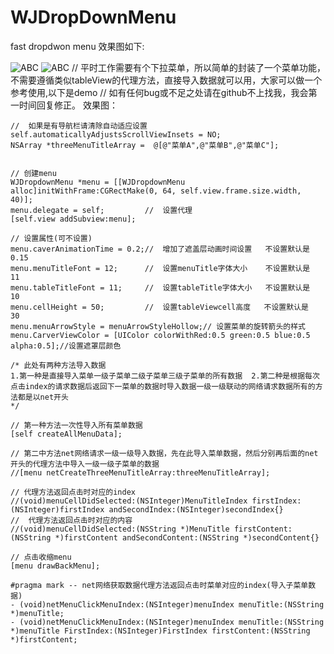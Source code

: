 # WJDropDownMenu
fast dropdwon menu
效果图如下:

![ABC](http://g.recordit.co/zge0aMZwnU.gif)
![ABC](http://g.recordit.co/oz5ybB1QEd.gif)
    //  平时工作需要有个下拉菜单，所以简单的封装了一个菜单功能，不需要遵循类似tableView的代理方法，直接导入数据就可以用，大家可以做一个参考使用,以下是demo
    //  如有任何bug或不足之处请在github不上找我，我会第一时间回复修正。
    效果图：
    
    

    //  如果是有导航栏请清除自动适应设置
    self.automaticallyAdjustsScrollViewInsets = NO;
    NSArray *threeMenuTitleArray =  @[@"菜单A",@"菜单B",@"菜单C"];

    
    // 创建menu
    WJDropdownMenu *menu = [[WJDropdownMenu alloc]initWithFrame:CGRectMake(0, 64, self.view.frame.size.width, 40)];
    menu.delegate = self;         //  设置代理
    [self.view addSubview:menu];
    
    // 设置属性(可不设置)
    menu.caverAnimationTime = 0.2;//  增加了遮盖层动画时间设置   不设置默认是  0.15
    menu.menuTitleFont = 12;      //  设置menuTitle字体大小    不设置默认是  11
    menu.tableTitleFont = 11;     //  设置tableTitle字体大小   不设置默认是  10
    menu.cellHeight = 50;         //  设置tableViewcell高度   不设置默认是   30
    menu.menuArrowStyle = menuArrowStyleHollow;// 设置菜单的旋转箭头的样式
    menu.CarverViewColor = [UIColor colorWithRed:0.5 green:0.5 blue:0.5 alpha:0.5];//设置遮罩层颜色
    
    /* 此处有两种方法导入数据 
    1.第一种是直接导入菜单一级子菜单二级子菜单三级子菜单的所有数据  2.第二种是根据每次点击index的请求数据后返回下一菜单的数据时导入数据一级一级联动的网络请求数据所有的方法都是以net开头
    */
    
    // 第一种方法一次性导入所有菜单数据
    [self createAllMenuData];

    // 第二中方法net网络请求一级一级导入数据，先在此导入菜单数据，然后分别再后面的net开头的代理方法中导入一级一级子菜单的数据
    //[menu netCreateThreeMenuTitleArray:threeMenuTitleArray];
    
    // 代理方法返回点击时对应的index
    //(void)menuCellDidSelected:(NSInteger)MenuTitleIndex firstIndex:(NSInteger)firstIndex andSecondIndex:(NSInteger)secondIndex{}
    //  代理方法返回点击时对应的内容
    //(void)menuCellDidSelected:(NSString *)MenuTitle firstContent:(NSString *)firstContent andSecondContent:(NSString *)secondContent{}
    
    // 点击收缩menu
    [menu drawBackMenu];
    
    #pragma mark -- net网络获取数据代理方法返回点击时菜单对应的index(导入子菜单数据)
    - (void)netMenuClickMenuIndex:(NSInteger)menuIndex menuTitle:(NSString *)menuTitle;
    - (void)netMenuClickMenuIndex:(NSInteger)menuIndex menuTitle:(NSString *)menuTitle FirstIndex:(NSInteger)FirstIndex firstContent:(NSString *)firstContent;
    
    
    
    
    
    


